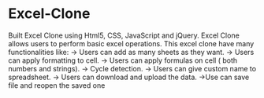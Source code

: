 # Excel-Clone
 Built Excel Clone using Html5, CSS, JavaScript and jQuery. Excel Clone allows users to perform basic excel operations. This excel clone have many functionalities like: -> Users can add as many sheets as they want. -> Users can apply formatting to cell. -> Users can apply formulas on cell ( both numbers and strings). -> Cycle detection. -> Users can give custom name to spreadsheet. -> Users can download and upload the data. ->Use can save file and reopen the saved one
